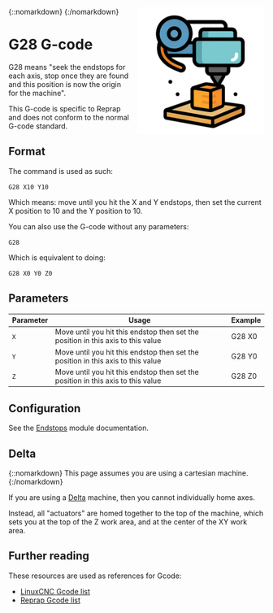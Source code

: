{::nomarkdown}
<a href="images/guide-3d-printer.png">
  <img src="images/guide-3d-printer.png" alt="3D Printer" width="250" height="250" style="float: right; margin-left: 1rem;"/>
</a>
{:/nomarkdown}

# G28 G-code

G28 means "seek the endstops for each axis, stop once they are found and this position is now the origin for the machine".

This G-code is specific to Reprap and does not conform to the normal G-code standard.

## Format

The command is used as such:

```plaintext
G28 X10 Y10
```

Which means: move until you hit the X and Y endstops, then set the current X position to 10 and the Y position to 10.

You can also use the G-code without any parameters:

```plaintext
G28
```

Which is equivalent to doing:

```plaintext
G28 X0 Y0 Z0
```

## Parameters

| Parameter | Usage | Example |
| --------- | ----- | ------- |
| `X` | Move until you hit this endstop then set the position in this axis to this value | G28 X0 |
| `Y` | Move until you hit this endstop then set the position in this axis to this value | G28 Y0 |
| `Z` | Move until you hit this endstop then set the position in this axis to this value | G28 Z0 |

## Configuration

See the [Endstops](endstops) module documentation.

## Delta

{::nomarkdown}
<sl-alert variant="neutral" open>
  <sl-icon slot="icon" name="info-circle"></sl-icon>
  This page assumes you are using a cartesian machine.
</sl-alert>
{:/nomarkdown}

If you are using a [Delta](delta) machine, then you cannot individually home axes.

Instead, all "actuators" are homed together to the top of the machine, which sets you at the top of the Z work area, and at the center of the XY work area.

## Further reading

These resources are used as references for Gcode:
* [LinuxCNC Gcode list](http://linuxcnc.org/docs/html/gcode.html)
* [Reprap Gcode list](http://reprap.org/wiki/G-code)
